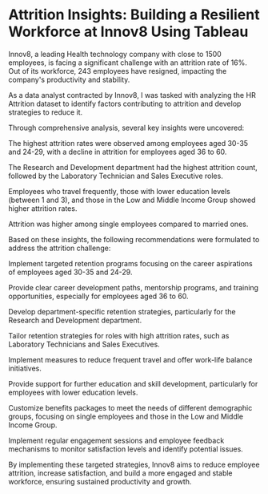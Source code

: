 # Attrition Insights: Building a Resilient Workforce at Innov8 Using Tableau
Innov8, a leading Health technology company with close to 1500 employees, is facing a significant challenge with an attrition rate of 16%. Out of its workforce, 243 employees have resigned, impacting the company's productivity and stability.

As a data analyst contracted by Innov8, I was tasked with analyzing the HR Attrition dataset to identify factors contributing to attrition and develop strategies to reduce it.

Through comprehensive analysis, several key insights were uncovered:

The highest attrition rates were observed among employees aged 30-35 and 24-29, with a decline in attrition for employees aged 36 to 60.

The Research and Development department had the highest attrition count, followed by the Laboratory Technician and Sales Executive roles.

Employees who travel frequently, those with lower education levels (between 1 and 3), and those in the Low and Middle Income Group showed higher attrition rates.

Attrition was higher among single employees compared to married ones.

Based on these insights, the following recommendations were formulated to address the attrition challenge:

Implement targeted retention programs focusing on the career aspirations of employees aged 30-35 and 24-29.

Provide clear career development paths, mentorship programs, and training opportunities, especially for employees aged 36 to 60.

Develop department-specific retention strategies, particularly for the Research and Development department.

Tailor retention strategies for roles with high attrition rates, such as Laboratory Technicians and Sales Executives.

Implement measures to reduce frequent travel and offer work-life balance initiatives.

Provide support for further education and skill development, particularly for employees with lower education levels.

Customize benefits packages to meet the needs of different demographic groups, focusing on single employees and those in the Low and Middle Income Group.

Implement regular engagement sessions and employee feedback mechanisms to monitor satisfaction levels and identify potential issues.

By implementing these targeted strategies, Innov8 aims to reduce employee attrition, increase satisfaction, and build a more engaged and stable workforce, ensuring sustained productivity and growth.
